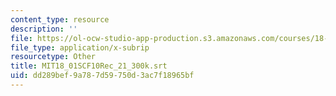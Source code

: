 ```yaml
---
content_type: resource
description: ''
file: https://ol-ocw-studio-app-production.s3.amazonaws.com/courses/18-01sc-single-variable-calculus-fall-2010/dd289bef9a787d59750d3ac7f18965bf_MIT18_01SCF10Rec_21_300k.srt
file_type: application/x-subrip
resourcetype: Other
title: MIT18_01SCF10Rec_21_300k.srt
uid: dd289bef-9a78-7d59-750d-3ac7f18965bf
---
```

